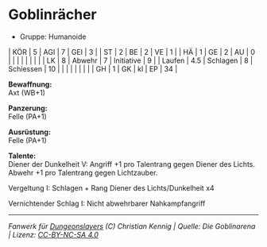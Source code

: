 # Goblinrächer  
- Gruppe: Humanoide  

| KÖR    | 5   | AGI      | 7  | GEI        | 3  |
| ST     | 2   | BE       | 2  | VE         | 1  |
| HÄ     | 1   | GE       | 2  | AU         | 0  |
|        |     |          |    |            |    |
| LK     | 8   | Abwehr   | 7  | Initiative | 9  |
| Laufen | 4.5 | Schlagen | 8  | Schiessen  | 10 |
|        |     |          |    |            |    |
| GH     | 1   | GK       | kl | EP         | 34 |


**Bewaffnung:**  
Axt (WB+1)

**Panzerung:**  
Felle (PA+1)

**Ausrüstung:**  
Felle (PA+1)

**Talente:**  
Diener der Dunkelheit V: Angriff +1 pro Talentrang gegen Diener des Lichts. Abwehr +1 pro Talentrang gegen Lichtzauber.

Vergeltung I: Schlagen + Rang Diener des Lichts/Dunkelheit x4

Vernichtender Schlag I: Nicht abwehrbarer Nahkampfangriff





___
*Fanwerk für [Dungeonslayers](https://www.dungeonslayers.net/) (C) Christian Kennig | Quelle: Die Goblinarena | Lizenz: [CC-BY-NC-SA 4.0](https://creativecommons.org/licenses/by-nc-sa/4.0/deed.de)*